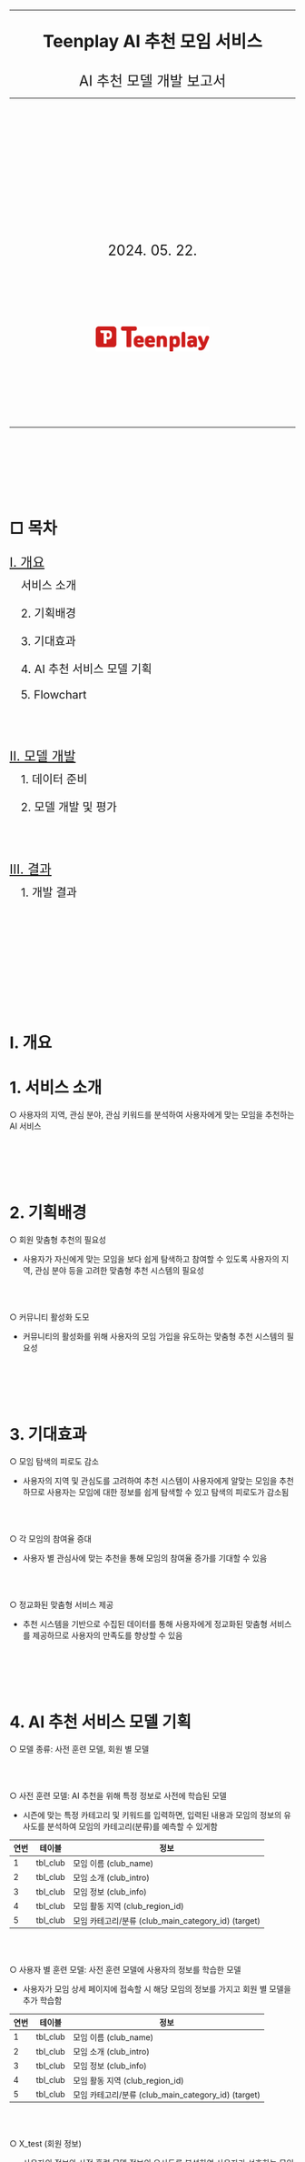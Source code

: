 <br></br>
<br></br>
<br></br>
<br></br>

<div>
  <hr>
    <div style='text-align: center'>
      <b>
        <p style='font-size: 30px'>Teenplay AI 추천 모임 서비스</p> 
      </b>
      <span style='font-size: 25px'>AI 추천 모델 개발 보고서</span>
    </div>
  <hr>
    <div style='text-align: center'>
      <br></br>
      <br></br>
      <br></br>
      <br></br>
      <br></br>
      <br></br>
      <br></br>
      <span style='font-size: 25px'>2024. 05. 22.</span>
      <br></br>
      <br></br>
      <br></br>
      <br></br>
      <img src='./images/logo2.png' width='200px'>
      <!-- <span style='font-size: 20px'>Teenplay - 송서경</span> -->
    </div>
</div>

<br></br>
<br></br>
<br></br>
<hr>
<br></br>
<br></br>
<br></br>

<h1> □ 목차</h1>
<div>
    <a style="color: inherit;" href='#Ⅰ. 개요'>
      <p style='font-size: 23px'>Ⅰ. 개요</p> <br>
    </a>
    <p style='font-size: 20px; margin-left: 20px; margin-top: -30px;'>서비스 소개</p>
    <p style='font-size: 20px; margin-left: 20px;'>2. 기획배경 </p>
    <p style='font-size: 20px; margin-left: 20px;'>3. 기대효과 </p>
    <p style='font-size: 20px; margin-left: 20px;'>4. AI 추천 서비스 모델 기획 </p>
    <p style='font-size: 20px; margin-left: 20px;'>5. Flowchart </p>
    <br></br>
    <a style="color: inherit;" href='#Ⅱ. 모델 개발'>
      <p style='font-size: 23px'>Ⅱ. 모델 개발</p> <br>
    </a>
      <p style='font-size: 20px; margin-left: 20px; margin-top: -30px;'>1. 데이터 준비</p>
    <p style='font-size: 20px; margin-left: 20px;'>2. 모델 개발 및 평가</p>
    <br></br>
    <a style="color: inherit;" href='#Ⅲ. 결과'>
      <p style='font-size: 23px'>Ⅲ. 결과</p> <br>
    </a>
    <p style='font-size: 20px; margin-left: 20px; margin-top: -30px;'>1. 개발 결과</p>
</div>

<br></br>
<br></br>
<br></br>
<br></br>
<br></br>

<h1 id="Ⅰ. 개요">Ⅰ. 개요</h1>

# 1. 서비스 소개
○ 사용자의 지역, 관심 분야, 관심 키워드를 분석하여 사용자에게 맞는 모임을 추천하는 AI 서비스

<br></br>
<br></br>

# 2. 기획배경
○ 회원 맞춤형 추천의 필요성
- 사용자가 자신에게 맞는 모임을 보다 쉽게 탐색하고 참여할 수 있도록 사용자의 지역, 관심 분야 등을 고려한 맞춤형 추천 시스템의 필요성

<br></br>

○ 커뮤니티 활성화 도모
- 커뮤니티의 활성화를 위해 사용자의 모임 가입을 유도하는 맞춤형 추천 시스템의 필요성

<br></br>
<br></br>

# 3. 기대효과
○ 모임 탐색의 피로도 감소
- 사용자의 지역 및 관심도를 고려하여 추천 시스템이 사용자에게 알맞는 모임을 추천하므로 사용자는 모임에 대한 정보를 쉽게 탐색할 수 있고 탐색의 피로도가 감소됨

<br></br>

○ 각 모임의 참여율 증대
- 사용자 별 관심사에 맞는 추천을 통해 모임의 참여율 증가를 기대할 수 있음

<br></br>

○ 정교화된 맞춤형 서비스 제공
- 추천 시스템을 기반으로 수집된 데이터를 통해 사용자에게 정교화된 맞춤형 서비스를 제공하므로 사용자의 만족도를 향상할 수 있음

<br></br>
<br></br>

# 4. AI 추천 서비스 모델 기획
○ 모델 종류: 사전 훈련 모델, 회원 별 모델 

<br></br>

○ 사전 훈련 모델: AI 추천을 위해 특정 정보로 사전에 학습된 모델
- 시즌에 맞는 특정 카테고리 및 키워드를 입력하면, 입력된 내용과 모임의 정보의 유사도를 분석하여 모임의 카테고리(분류)를 예측할 수 있게함

| 연번 | 테이블      | 정보                                          |
|----|----------|---------------------------------------------|
| 1  | tbl_club | 모임 이름 (club_name)                           |
| 2  | tbl_club | 모임 소개 (club_intro)                          |
| 3  | tbl_club | 모임 정보 (club_info)                           |
| 4  | tbl_club | 모임 활동 지역 (club_region_id)                   |
| 5  | tbl_club | 모임 카테고리/분류 (club_main_category_id) (target) |

<br></br>


○ 사용자 별 훈련 모델: 사전 훈련 모델에 사용자의 정보를 학습한 모델
- 사용자가 모임 상세 페이지에 접속할 시 해당 모임의 정보를 가지고 회원 별 모델을 추가 학습함

| 연번 | 테이블      | 정보                                          |
|----|----------|---------------------------------------------|
| 1  | tbl_club | 모임 이름 (club_name)                           |
| 2  | tbl_club | 모임 소개 (club_intro)                          |
| 3  | tbl_club | 모임 정보 (club_info)                           |
| 4  | tbl_club | 모임 활동 지역 (club_region_id)                   |
| 5  | tbl_club | 모임 카테고리/분류 (club_main_category_id) (target) |

<br></br>

○ X_test (회원 정보)
- 사용자의 정보와 사전 훈련 모델 정보의 유사도를 분석하여 사용자가 선호하는 모임을 예측하여 추천할 수 있게 함

| 연번 | 테이블                          | 정보                           |
|----|------------------------------|------------------------------|
| 1  | tbl_member                   | 회원 주소 (member_address)       |
| 2  | tbl_member                   | 회원 관심 키워드1 (member_keyword1) |
| 3  | tbl_member                   | 회원 관심 키워드2 (member_keyword2) |
| 4  | tbl_member                   | 회원 관심 키워드3 (member_keyword3) |
| 5  | tbl_member_favorite_category | 회원 관심 카테고리/분류 (category_id)  |

<br></br>
<br></br>

# 5. Flowchart
- 회원 로그인 여부에 따라 필요한 데이터 정보를 전달 받아 메인 페이지에서 모임 추천을 진행
- 섹션에서 회원 정보 존재 여부에 따라 데이터를 응답받고 사용되는 모델이 상이함  
<sub>비회원: 사전 훈련 모델, 회원: 회원 별 모델</sub>

<br></br>

<img src='./images/club_ai_flowchart.png' width='600px'>

<br></br>
<br></br>
<br></br>
<br></br>
<br></br>

<h1 id="Ⅱ. 모델 개발">Ⅱ. 모델 개발</h1>

# 1. 데이터 수집
○ 데이터 수집
- 사전 훈련 모델 학습을 위하여 ```selenium(셀레니움)``` 라이브러리를 통해 * web crawling(웹 크롤링)으로 모임 데이터를 수집함  
<sub>* web crawling이란, 인터넷 주소(URL)에 접근하여 해당 주소에 있는 정보들을 자동으로 추출할 수 있는 기술인 스크래핑으로 데이터를 추출하여 복사함</sub>

<details>
  <summary>code</summary>

  ```
  # 무한 스크롤 크롤링
  from webdriver_manager.chrome import ChromeDriverManager
  from selenium import webdriver
  from selenium.webdriver.common.by import By
  from selenium.webdriver.chrome.service import Service
  import time
  from selenium.webdriver.common.keys import Keys
  import csv

  # Crome 에 대한 최신 버젼을 가져와서 웹 페이지를 가져와서 랜더링을 한다.
  chrome_options = webdriver.ChromeOptions()
  driver = webdriver.Chrome(service=Service(ChromeDriverManager().install()), options=chrome_options)

  driver.get(url='{사이트 주소}')

  # 무한스크롤 동적 클롤링

  # 페이지 스크롤링
  for i in range(0, 20):
      driver.find_element(By.TAG_NAME, 'body').send_keys(Keys.PAGE_DOWN)
      time.sleep(1)  # 스크롤 사이에 대기 시간 추가

  titles = driver.find_elements(By.CSS_SELECTOR, '.{클래스명}')
  print(titles)

  # CSV 파일로 저장
  csv_file_path = '{저장 경로\\파일명.csv}'
  with open(csv_file_path, mode='w', newline='', encoding='utf-8-sig') as file:
      writer = csv.writer(file)
      writer.writerow(['title'])

      for title in titles:
          print(title.text)
          writer.writerow([title.text])

  driver.quit()
  ```
</details>

<br></br>

○ VIEW 생성
- 수집된 데이터를 확인하기 쉽도록 정보가 정리된 새로운 데이터 테이블 생성
- tbl_club의 club_region_id 와 tbl_region의 id를 join하여 view 생성함

| 연번 | 테이블        | 정보                                 |
|----|------------|------------------------------------|
| 1  | tbl_club   | 모임 연번 (id)                         |
| 2  | tbl_region | 모임 지역 이름 (region)                  |
| 3 | tbl_club   | 모임 이름 (club_name)                  |
| 4 | tbl_club   | 모임 소개 (club_intro)                 |
| 5 | tbl_club   | 모임 정보 (club_info)                  |
| 6 | tbl_club   | club_main_category_id (모임 카테고리/분류) |

<details>
  <summary>code</summary>

  ```
  create view club_region_view as
    select
        c.id,
        r.region,
        c.club_name,
        c.club_intro,
        c.club_info,
        c.club_main_category_id
    from tbl_club c
    inner join tbl_region r on c.club_region_id = r.id
  ```
</details>

<br></br>

# 2. 모델 개발 및 평가
## □ 전처리
○ 불필요한 컬럼 제거
- 데이터 훈련에 필요하지 않은 모임 고유번호(id) 컬럼을 제거

<details>
  <summary>code</summary>

  ```
  # 불필요한 컬럼 추출
  columns = ['id']

  # 컬럼 제거
  pre_c_df = pre_c_df.drop(labels=columns, axis=1)
  ```
</details>

<br></br>

○ 데이터 정제
- 특정 feature 컬럼에 특수 문자를 제거하고 여러 텍스트 feature를 하나의 문자열로 결합한 후 새로운 feature 로 생성
- 데이터 훈련 전 데이터를 일관성 있게 개선함

| index | region | club_name                     | club_intro                              | club_info                                                       | club_main_category_id | features                                                                                                      |
|-------|--------|-------------------------------|-----------------------------------------|-----------------------------------------------------------------|-----------------------|---------------------------------------------------------------------------------------------------------------|
| 0     | 부산   | NCT 좋아요~                   | NCT를 좋아하는 모임                     | 문화·예술을(를) 좋아하는 사람...   | 2                     | 부산 NCT 좋아요 NCT를 좋아하는 모임 문화 예술을 를 좋아하는 사람들이 모                                       |
| 1     | 경기   | 여행 모임                     | 내가 다닌 여행을 보여줘요              | 여행 모임은(는) 여행·동행...                   | 5                     | 경기 여행 모임 내가 다닌 여행을 보여줘요 여행 모임은 는 여행 동행에 관한 다양                                |
| ...  | ...   | ...                     | ...   | ...                     | ...                             | ...
| 1028  | 경북   | 제이 캔들 플라워              | 취미을(를) 좋아하는 사람...            | 취미을(를) 좋아하는 사람...| 1                     | 경북 제이 캔들 플라워 취미을 를 좋아하는 사람들이 모인 제이 캔들 플라워에 오신                             |


<details>
  <summary>code</summary>

  ```
  # re: 정규 표현식(regular expressions), 문자열 검색 및 조작, 패턴 매칭, 검색 및 치환 등의 작업을 수행
  import re

  # 피처 컬럼 추출
  features_columns = ['region', 'club_name', 'club_intro', 'club_info']

  # 특수 문자 제거 후 피처 하나로 연결하는 함수:
  def create_features(row):
      # 피처 컬럼이 있다면 str 타입으로 형변환하고 없다면 빈문자열로 변환하여 모든 피처의 값을 묶기
      join_features = ' '.join(str(row[col]) if not pd.isna(row[col]) else '' for col in features_columns)
      # 특수 기호 제거
      clear = re.sub(r'[^\w\s]', ' ', join_features)
      return clear

  # 새로운 컬럼 features 생성
  pre_c_df['features'] = pre_c_df.apply(create_features, axis=1)
  ```
</details>

<br></br>

○ 필요한 데이터만 추출
- 정제된 feature와 target를 추출하여 새로운 데이터 프레임으로 생성하고 해당 데이터로 훈련을 진행하고자 함

<details>
  <summary>code</summary>

  ```
  # features와 targets 컬럼 추출
  columns = ['features', 'club_main_category_id']

  # features, targets 컬럼으로 새로운 데이터 프레임 생성
  club_df = pre_c_df[columns]
  ```
</details>

<br></br>

○ target의 column 이름 변경
- 타겟의 컬럼명을 변경하여 데이터를 더 쉽게 확인할 수 있게 함

| index | features                                                                                       | target |
|-------|------------------------------------------------------------------------------------------------|-----------------------|
| 0     | 부산 NCT 좋아요 NCT를 좋아하는 모임 문화 예술을 를 좋아하는 사람들이 모...                     | 2                     |
| 1     | 경기 여행 모임 내가 다닌 여행을 보여줘요 여행 모임은 는 여행 동행에 관한 다양...              | 5                     |
| ...     | ...                    | ...                     |
| 1028  | 경북 제이 캔들 플라워 취미을 를 좋아하는 사람들이 모인 제이 캔들 플라워에 오신...            | 1                     |


<details>
  <summary>code</summary>

  ```
  # 타겟 컬럼명 변경
  club_df = club_df.rename(columns={'club_main_category_id': 'targets'})
  ```
</details>

<br></br>

○ 타겟 데이터 비중 확인 후 분포가 적은 데이터 제거
- 타겟 데이터 비중 확인 결과 12(지역축제), 13(기타) 데이터 분포가 상당히 적은 것으로 확인됨
- 해당 데이터의 경우 현재 사용되지 않는 데이터로 별도로 학습을 진행하지 않고, 이후 필요 시 추가 학습을 통해 사용할 수 있도록 함
- 이외 타겟 데이터 비중이 많이 차이남에 따라 추가 웹 크롤링을 통해 데이터 수집을 진행하고자 함

<details>
  <summary>code</summary>

  ```
  # 개수가 적은 데이터 제거
  pre_club_df = club_df[~((club_df.targets == 12) | (club_df.targets == 13))]
  pre_club_df
  ```
</details>

<details>
  <summary>web crawling code</summary>

  ```
  # 무한 스크롤 크롤링
  from webdriver_manager.chrome import ChromeDriverManager
  from selenium import webdriver
  from selenium.webdriver.common.by import By
  from selenium.webdriver.chrome.service import Service
  import time
  from selenium.webdriver.common.keys import Keys
  import csv

  # Crome 에 대한 최신 버젼을 가져와서 웹 페이지를 가져와서 랜더링을 한다.
  chrome_options = webdriver.ChromeOptions()
  driver = webdriver.Chrome(service=Service(ChromeDriverManager().install()), options=chrome_options)

  driver.get(url='{사이트 주소}')

  # 무한스크롤 동적 클롤링

  # 페이지 스크롤링
  for i in range(0, 20):
      driver.find_element(By.TAG_NAME, 'body').send_keys(Keys.PAGE_DOWN)
      time.sleep(1)  # 스크롤 사이에 대기 시간 추가

  titles = driver.find_elements(By.CSS_SELECTOR, '.{클래스명}')
  print(titles)

  # CSV 파일로 저장
  csv_file_path = '{저장 경로\\파일명.csv}'
  with open(csv_file_path, mode='w', newline='', encoding='utf-8-sig') as file:
      writer = csv.writer(file)
      writer.writerow(['title'])

      for title in titles:
          print(title.text)
          writer.writerow([title.text])

  driver.quit()
  ```
</details>

<br>

<table style="margin: 0 auto; text-align: center;">
  <tr>
    <td style="text-align: center;">변경 전</td>
    <td style="text-align: center;">변경 후</td>
  </tr>
  <tr>
    <td style="text-align: center; vertical-align: middle;"><img src='./images/target1.png' width='400px'></td>
    <td style="text-align: center; vertical-align: middle;"><img src='./images/target2.png' width='400px'></td>
  </tr>
</table>


<br></br>
<br></br>
<br></br>

## □ 사전 모델 학습 (1Cycle)
○ 데이터 세트 분리
- ```scikit-learn(sklearn)``` 라이브러리의 모델의 ```train_test_split```를 통해 데이터 세트를 분리함

<details>
  <summary>code</summary>

  ```
  from sklearn.model_selection import train_test_split

  # 데이터 세트 분리
  # 피처, 타겟 데이터 분리
  features, targets = pre_club_df.features, pre_club_df.targets

  X_train, X_test, y_train, y_test = \
  train_test_split(features, targets, stratify=targets, random_state=124)

  # 검증용 데이터 세트 분리
  X_val_train, X_val_test, y_val_train, y_val_test = \
  train_test_split(X_train, y_train, stratify=y_train, test_size=0.2, random_state=124)
  ```
</details>

<br></br>

○ 모델 훈련
- ```scikit-learn(sklearn)``` 라이브러리의 모델을 통해 학습을 진행함
- ```CountVectorizer```를 통해 텍스트를 숫자 벡터로 변환하고  
```MultinomialNB``` 텍스트의 클래스(카테고리)를 예측하는 분류기를 통해 모임의 카테고리를 예측함
- 두 모델은 ```Pipeline```으로 연결하여 ```GridSearchCV``` 트리 모델(교차 검증)을 통해 훈련 진행

<details>
  <summary>code</summary>

  ```
  from sklearn.model_selection import GridSearchCV
  from sklearn.feature_extraction.text import CountVectorizer
  from sklearn.naive_bayes import MultinomialNB
  from sklearn.pipeline import Pipeline

  parameters = {
      'count_vectorizer__ngram_range': [
          (1, 1), (2, 2), (2, 3), (3, 4), (4, 5)
      ], 
      'multinomial_NB__alpha': [
          0.1, 0.5, 1, 5
      ]   
  }

  m_nb_pipe = Pipeline([('count_vectorizer', CountVectorizer()), 
                        ('multinomial_NB', MultinomialNB())])

  te_m_nb = GridSearchCV(
    m_nb_pipe, param_grid=parameters, cv=10, refit=True, return_train_score=True, n_jobs=-1)

  te_m_nb.fit(X_train, y_train)
  ```
</details>

<br></br>

○ 훈련 결과 확인
- 교차 검증으로 얻은 모든 점수와 관련된 자세한 정보를 ```cv_results_```통해 확인
- 테스트 세트의 평균 점수와 테스트 점수의 순위를 확인함

| index | params                                                                 | mean_test_score | rank_test_score |
|-------|------------------------------------------------------------------------|-----------------|-----------------|
| 0     | {'count_vectorizer__ngram_range': (1, 1), 'multinomialnb__alpha': 0.1} | 0.968792        | 7               |
| 1     | {'count_vectorizer__ngram_range': (1, 1), 'multinomialnb__alpha': 0.5} | 0.949370        | 11              |
| 2     | {'count_vectorizer__ngram_range': (1, 1), 'multinomialnb__alpha': 1.0} | 0.939367        | 14              |
| 3     | {'count_vectorizer__ngram_range': (1, 1), 'multinomialnb__alpha': 5.0} | 0.906404        | 18              |
| 4     | {'count_vectorizer__ngram_range': (2, 2), 'multinomialnb__alpha': 0.1} | 0.974675        | 5               |
| 5     | {'count_vectorizer__ngram_range': (2, 2), 'multinomialnb__alpha': 0.5} | 0.948782        | 12              |
| 6     | {'count_vectorizer__ngram_range': (2, 2), 'multinomialnb__alpha': 1.0} | 0.936415        | 16              |
| 7     | {'count_vectorizer__ngram_range': (2, 2), 'multinomialnb__alpha': 5.0} | 0.905225        | 19              |
| 8     | {'count_vectorizer__ngram_range': (2, 3), 'multinomialnb__alpha': 0.1} | 0.978214        | 3               |
| 9     | {'count_vectorizer__ngram_range': (2, 3), 'multinomialnb__alpha': 0.5} | 0.954079        | 10              |
| 10    | {'count_vectorizer__ngram_range': (2, 3), 'multinomialnb__alpha': 1.0} | 0.941124        | 13              |
| 11    | {'count_vectorizer__ngram_range': (2, 3), 'multinomialnb__alpha': 5.0} | 0.902283        | 20              |
| 12    | {'count_vectorizer__ngram_range': (3, 4), 'multinomialnb__alpha': 0.1} | 0.983512        | 2               |
| 13    | {'count_vectorizer__ngram_range': (3, 4), 'multinomialnb__alpha': 0.5} | 0.967034        | 8               |
| 14    | {'count_vectorizer__ngram_range': (3, 4), 'multinomialnb__alpha': 1.0} | 0.954671        | 9               |
| 15    | {'count_vectorizer__ngram_range': (3, 4), 'multinomialnb__alpha': 5.0} | 0.906989        | 17              |
| 16    | {'count_vectorizer__ngram_range': (4, 5), 'multinomialnb__alpha': 0.1} | 0.991758        | 1               |
| 17    | {'count_vectorizer__ngram_range': (4, 5), 'multinomialnb__alpha': 0.5} | 0.977626        | 4               |
| 18    | {'count_vectorizer__ngram_range': (4, 5), 'multinomialnb__alpha': 1.0} | 0.969979        | 6               |
| 19    | {'count_vectorizer__ngram_range': (4, 5), 'multinomialnb__alpha': 5.0} | 0.938194        | 15              |


<details>
  <summary>code</summary>

  ```
  # 훈련 결과 확인
  result_df = pd.DataFrame(te_m_nb.cv_results_)[['params', 'mean_test_score', 'rank_test_score']]
  result_df
  ```
</details>

<br></br>

○ 예측
- ```best_estimator_```로 최적의 파라미터 값의 모델을 저장 후 ```predict```로 예측 진행

<details>
  <summary>code</summary>

  ```
  te_m_nb = te_m_nb.best_estimator_

  prediction = te_m_nb.predict(X_test)
  ```
</details>

<br></br>
<br></br>
<br></br>

## □ 사전 모델 평가 (1Cycle)
○ 평가
- 오차행렬을 확인하여 예측 결과를 확인함
- 전체적인 수치가 거의 1에 가깝게 나타남에 따라 과적합이 의심되므로 모델 테스트를 진행하기로 함

| 연번 | 지표  | 점수     |
|----|-----|--------|
| 1  | 정확도 | 0.9912 |
| 2  | 정밀도 | 0.9912 |
| 3 | 재현율 | 0.9912 |
| 4 | F1  | 0.9912 |

<br>

<img src='./images/evaluation1.png' width='800px'>


<details>
  <summary>평가 지표 code</summary>

  ```
  import matplotlib.pyplot as plt
  from sklearn.metrics import accuracy_score, precision_score, recall_score, f1_score, roc_auc_score, confusion_matrix, ConfusionMatrixDisplay

  # 정밀도, 재현율, F1 score는 다중 분류에서 각각의 확률값의 평균을 구해서 나타내야 한다.
  # 이 때, macro 방식과, micro 방식이 대표적이다.
  # macro: 평균을 낸 뒤, 그 평균의 다시 평균을 구하는 방식(샘플 수는 신경쓰지 않는다).
  # micro: 샘플 수를 전체 합하고 전체 개수도 전체 합해서 나눠주는 방식(샘플 수를 신경쓴다).
  # 타겟 데이터의 비중이 많이 차이난다면, micro방식을 사용하는 것이 바람직하다.
  def get_evaluation(y_test, prediction, classifier=None, X_test=None):
  #     오차 행렬
      confusion = confusion_matrix(y_test, prediction)
  #     정확도
      accuracy = accuracy_score(y_test , prediction)
  #     정밀도
      precision = precision_score(y_test , prediction, average='micro')
  #     재현율
      recall = recall_score(y_test , prediction, average='micro')
  #     F1 score
      f1 = f1_score(y_test, prediction, average='micro')
      
      print('오차 행렬')
      print(confusion)
      print('정확도: {0:.4f}, 정밀도: {1:.4f}, 재현율: {2:.4f}, F1: {3:.4f}'.format(accuracy, precision, recall, f1))
      print("#" * 80)
      
      if classifier is not None and  X_test is not None:
          fig, axes = plt.subplots(nrows=1, ncols=2, figsize=(12,4))
          titles_options = [("Confusion matrix", None), ("Normalized confusion matrix", "true")]

          for (title, normalize), ax in zip(titles_options, axes.flatten()):
              disp = ConfusionMatrixDisplay.from_estimator(classifier, X_test, y_test, ax=ax, cmap=plt.cm.Blues, normalize=normalize)
              disp.ax_.set_title(title)
          plt.show()

  get_evaluation(y_test, prediction, te_m_nb, X_test)
  ```
</details>

<br></br>

○ 모델 테스트
- ```MultinomialNB```에서 ```predict_proba``` 메서드를 사용하여 각 카테고리에 속할 확률을 확인함
- 여름 시즌에 맞는 '여행 동행 바다 산 여름 시원한' 키워드를 사용하여 진행함

<br>

- '여행 동행 바다 산 여름 시원한' 키워드에 맞는 여행·동행 카테고리를 예측해야 하나 관련 없는 카테고리가 예측된 것을 확인함
- 테스트 결과 모든 확률이 거의 동일하게 나타남에 따라 키워드에 따른 카테고리 분류를 제대로 찾지 못한다는 것을 확인함.
- 결과값이 16등인 {'count_vectorizer__ngram_range': (2, 2), 'multinomial_NB__alpha': 1} 파라미터 값을 사용하여 과적합을 해소하고자 함


| 연번 | 카테고리명   | 확률     |
|----|---------|--------|
| 1  | 취미      | 0.0906 |
| 2  | 문화·예술   | 0.0906 |
| 3 | 운동·액티비티 | 0.0906 |
| 4 | 푸드·드링크  | 0.0912 |
| 5 | 여행·동행   | 0.0906 |
| 6 | 성장·자기개발 | 0.0912 |
| 7 | 동네·또래   | 0.0912 |
| 8 | 연애·소개팅  | 0.0906 |
| 9 | 재테크     | 0.0912 |
| 10 | 외국어     | 0.0912 |
| 11 | 스터디     | 0.0906 |

<br></br>
<br></br>
<br></br>

## □ 사전 모델 학습 (2Cycle)
○ 모델 훈련
- ```GridSearchCV``` 파라미터 값을 조정하여 재훈련함
- 결과값이 16등인 {'count_vectorizer__ngram_range': (2, 2), 'multinomial_NB__alpha': 1} 파라미터 값을 사용

<details>
  <summary>code</summary>

  ```
  from sklearn.model_selection import GridSearchCV
  from sklearn.feature_extraction.text import CountVectorizer
  from sklearn.naive_bayes import MultinomialNB
  from sklearn.pipeline import Pipeline

  parameters = {
      'count_vectorizer__ngram_range': [
          (2, 2)
      ], 
      'multinomial_NB__alpha': [
          1
      ]   
  }

  m_nb_pipe = Pipeline([('count_vectorizer', CountVectorizer()), 
                        ('multinomial_NB', MultinomialNB())])

  te_m_nb = GridSearchCV(
      m_nb_pipe, param_grid=parameters, cv=10, refit=True, return_train_score=True, n_jobs=-1)

  te_m_nb.fit(X_train, y_train)
  ```
</details>

<br></br>

○ 예측
- ```predict```로 예측 진행

<details>
  <summary>code</summary>

  ```
  prediction = te_m_nb.predict(X_test)
  ```
</details>

<br></br>
<br></br>
<br></br>

## □ 사전 모델 평가 (2Cycle)
○ 평가
- 오차행렬을 확인하여 예측 결과를 확인함
- 이전보다는 성능 수치가 하락한 것을 확인할 수 있었음.
- 추가 테스트를 진행하여 각 카테고리에 속할 확률을 확인하기로 함

| 연번 | 지표  | 점수     |
|----|-----|--------|
| 1  | 정확도 | 0.9242 |
| 2  | 정밀도 | 0.9242 |
| 3 | 재현율 | 0.9242 |
| 4 | F1  | 0.9242 |

<br>

<img src='./images/evaluation2.png' width='800px'>


<details>
  <summary>평가 지표 code</summary>

  ```
  import matplotlib.pyplot as plt
  from sklearn.metrics import accuracy_score, precision_score, recall_score, f1_score, roc_auc_score, confusion_matrix, ConfusionMatrixDisplay

  # 정밀도, 재현율, F1 score는 다중 분류에서 각각의 확률값의 평균을 구해서 나타내야 한다.
  # 이 때, macro 방식과, micro 방식이 대표적이다.
  # macro: 평균을 낸 뒤, 그 평균의 다시 평균을 구하는 방식(샘플 수는 신경쓰지 않는다).
  # micro: 샘플 수를 전체 합하고 전체 개수도 전체 합해서 나눠주는 방식(샘플 수를 신경쓴다).
  # 타겟 데이터의 비중이 많이 차이난다면, micro방식을 사용하는 것이 바람직하다.
  def get_evaluation(y_test, prediction, classifier=None, X_test=None):
  #     오차 행렬
      confusion = confusion_matrix(y_test, prediction)
  #     정확도
      accuracy = accuracy_score(y_test , prediction)
  #     정밀도
      precision = precision_score(y_test , prediction, average='micro')
  #     재현율
      recall = recall_score(y_test , prediction, average='micro')
  #     F1 score
      f1 = f1_score(y_test, prediction, average='micro')
      
      print('오차 행렬')
      print(confusion)
      print('정확도: {0:.4f}, 정밀도: {1:.4f}, 재현율: {2:.4f}, F1: {3:.4f}'.format(accuracy, precision, recall, f1))
      print("#" * 80)
      
      if classifier is not None and  X_test is not None:
          fig, axes = plt.subplots(nrows=1, ncols=2, figsize=(12,4))
          titles_options = [("Confusion matrix", None), ("Normalized confusion matrix", "true")]

          for (title, normalize), ax in zip(titles_options, axes.flatten()):
              disp = ConfusionMatrixDisplay.from_estimator(classifier, X_test, y_test, ax=ax, cmap=plt.cm.Blues, normalize=normalize)
              disp.ax_.set_title(title)
          plt.show()

  get_evaluation(y_test, prediction, te_m_nb, X_test)
  ```
</details>

<br></br>

○ 모델 테스트
- ```MultinomialNB```에서 ```predict_proba``` 메서드를 사용하여 각 카테고리에 속할 확률을 확인함
- 여름 시즌에 맞는 '여행 동행 바다 산 여름 시원한' 키워드를 사용하여 진행함

<br>

- '여행 동행 바다 산 여름 시원한' 키워드에 알맞는 여행·동행 카테고리의 확률이 가장 높은 것으로 나타남
- 파라미터 값 조정하여 훈련한 후 확률을 확인하였을 때, 예측이 더 정확해진 것으르 확인함.
- 모임의 경우 모임명이 불규칙함에 따라 반드시 카테고리 + 키워드의 조합을 통해 정확한 결과를 도출해낼 수 있음

<br>

| 연번 | 카테고리명   | 확률     |
|----|---------|--------|
| 1  | 취미      | 0.0256 |
| 2  | 문화·예술   | 0.0246 |
| 3 | 운동·액티비티 | 0.0248 |
| 4 | 푸드·드링크  | 0.0243 |
| 5 | 여행·동행   | 0.7518 |
| 6 | 성장·자기개발 | 0.0249 |
| 7 | 동네·또래   | 0.0250 |
| 8 | 연애·소개팅  | 0.0245 |
| 9 | 재테크     | 0.0241 |
| 10 | 외국어     | 0.0245 |
| 11 | 스터디     | 0.0251 |

<br>

- 따라서, {'count_vectorizer__ngram_range': (2, 2), 'multinomial_NB__alpha': 1} 의 파라미터 값을 가지고 교차 검증된 ```CountVectorizer``` 및 ```MultinomialNB``` 모델을 채택함

<br></br>
<br></br>
<br></br>

## □ 회원 별 훈련 모델
- 회원 별 모델 생성에 따른 추가 학습 진행
- 사전 훈련 모델을 복사하여, 회원이 모임 상세페이지 접속 시 추가 학습을 진행함

<br></br>

○ 모델 훈련
- 회원이 접속한 모임 상세페이지의 모임명, 모임 활동 지역, 모임소개, 모임정보, 모임 카테고리를 병합한 뒤, 정규표현식을 사용하여 특수문자 등을 제거함
- 회원 별 사전 훈련 모델을 불러와 ```CountVectorizer```를 통해 텍스트를 숫자 벡터로 변환하고  
```MultinomialNB``` 텍스트의 클래스(카테고리)를 예측하는 분류기를 통해 모임의 카테고리를 예측함

<details>
  <summary>code</summary>

  ```
  class ClubDetailView(View):
    def get(self, request):
      @staticmethod
      def clean_text(text):
          # 문자열로 변환한 후 특수 문자와 줄 바꿈 문자를 제거하고 단일 공백으로 변환하며, 앞뒤 공백을 제거
          return re.sub(r'[^\w\s]+', '', text).replace('\n', '').replace('\r', ' ').strip()

      @staticmethod
      def process_club_data(club):
          # Club 객체의 데이터를 정규 표현식을 사용하여 클린한 후 리스트로 반환
          text = ' '.join(club)
          features = clean_text(text)
          return features

      # club ai 회원 별 학습 로직
      # 회원 정보를 섹션에서 받아 멤버 객체로 생성 (dict 객체)
      member = request.session['member']

      # 회원의 정보를 가져오기 (오브젝트 객체)
      member = Member.enabled_objects.get(id=member.get('id'))

      # 모임의 정보 가져오기 (오브젝트 객체)
      club = Club.enabled_objects.get(id=club_id)

      # 회원의 ai 모델 경로 찾아오기
      member_club_ai_path = member.member_recommended_club_model

      # 회원의 ai 모델 경로를 통해 불러오기 (pkl 파일)
      model = joblib.load(os.path.join(Path(__file__).resolve().parent.parent, member_club_ai_path))

      # 지역 객체 저장
      region = Region.objects.get(id=club.club_region_id)

      # 문제-학습 데이터 (지역, 모임명, 모임소개, 모임정보, 카테고리)
      add_X_trian = [region.region, club.club_name, club.club_intro, club.club_info]
      # 정답-학습 데이터 (카테고리)
      add_y_train = [club.club_main_category.id]

      # 정규표현식 함수를 통해 특수문자 등 제거 gn list로 변환
      add_X_train_clean = [process_club_data(add_X_trian)]

      # 추가적인 훈련 데이터 변환
      additional_X_train_transformed = model.named_steps['count_vectorizer'].transform(add_X_train_clean)
      # 추가 훈련 진행 (카테고리 1부터 11까지 가져오기)
      # partial_fit는 온라인 학습을 지원하는 메서드로, 데이터가 점진적으로 도착할 때마다 모델을 업데이트
      model.named_steps['multinomial_NB'].partial_fit(additional_X_train_transformed, add_y_train, classes=[i for i in range(1, 12)])

      # fit이 완료된 모델을 다시 같은 경로에 같은 이름으로 내보내줍니다.
      joblib.dump(model, member.member_recommended_club_model)
  ```
</details>

<br></br>
<br></br>
<br></br>
<br></br>
<br></br>

<h1 id="Ⅲ. 결과">Ⅲ. 결과</h1>

# 1. AI 모임 추천 서비스 상용화
## □ 비회원 화면
- 사전 훈련 모델 사용
- 비회원인 경우 시즌에 맞게 기획한 카테고리 및 키워드를 통해 예측 수행
- 여름 시즌에 맞는 '여행 동행 바다 산 여름 시원한' 키워드를 사용
- 예측된 상위 1번째 카테고리 모임 6개, 상위 2번째 카테고리 모임 2개로 총 8개 모임을 노출함

<br>

<img src='./images/main-notloginbox.png'>
<img src='./images/main-notlogincutall.png'>

<br></br>

## □ 회원 화면
- 회원 별 훈련 모델 사용

<br>

<img src='./images/mypagecut.png' width='500px'>

<br>

- 마이페이지 내 정보 수정에서 입력받은 회원의 지역, 관심 카테고리, 관심 키워드 3개를 통해 예측 수행

<br>

- 회원이 접속한 모임 상세페이지의 모임명, 모임 활동 지역, 모임소개, 모임정보, 모임 카테고리를 통해 회원 별 추가 학습을 진행함

<br>

<img src='./images/club-info.png'>

<br>

- 예측된 상위 1번째 카테고리 모임 6개, 상위 2번째 카테고리 모임 2개로 총 8개 모임을 노출함

<br>

<img src='./images/main-loginbox.png'>
<img src='./images/main-loginall.png'>

<br></br>
<br></br>

# 2. 트러블 슈팅 및 느낀점
## □ 트러블 슈팅
○ 정규표현식 줄바꿈 문자 노출
- 정규 표현식 적용하였으나 '\r\n' 줄바꿈 문자가 그대로 노출되는 오류가 발생함

```
['1', '로드 자전거 한', '자전거 타면서 운동하실 분', '오직 자전거를 좋아하는 성인자전거모임\r\n\r\n같이 자전거 타고싶어서 직접만듭니다\r\n자전거 정보같은것도 공유도하고 같이 한강 라이딩\r\n즐겁게 취미로 타실분 모집합니다\r\n\r\n평일주말 저녁 오후에 일주일에 12번 소규모 라이딩 45명으로 탈것같습니다\r\n실력상관없이 즐겁게 같이 타봐요 저도 자린이 입니다\r\n강남구 탄천1교 자전거도로에서 주로 모일것같습니다\r\n코스는 모여서 정할것같아요\r\n\r\n헬멧 전조등 후미등 필수입니다\r\n매너있고 안전하게 같이 라이딩해요']
```

<details>
  <summary>before code</summary>

  ```
  @staticmethod
  def clean_text(text):
      # 문자열로 변환한 후 특수 문자를 제거하는 함수
      return re.sub(r'[^\w\s]', ' ', text)

  @staticmethod
  def process_club_data(club):
      text = ' '.join(club)
      features = clean_text(text)
      return features
  ```
</details>

<br></br>

○ 정규표현식 해결
- ```replace```를 통해  \n와 \r 줄바꿈 문자를 ' ' 단일 공백으로 변환하여 문제를 해결함

```
서울 로드 자전거 한 자전거 타면서 운동하실 분 오직 자전거를 좋아하는 성인자전거모임  같이 자전거 타고싶어서 직접만듭니다 자전거 정보같은것도 공유도하고 같이 한강 라이딩 즐겁게 취미로 타실분 모집합니다  평일주말 저녁 오후에 일주일에 12번 소규모 라이딩 45명으로 탈것같습니다 실력상관없이 즐겁게 같이 타봐요 저도 자린이 입니다 강남구 탄천1교 자전거도로에서 주로 모일것같습니다 코스는 모여서 정할것같아요  헬멧 전조등 후미등 필수입니다 매너있고 안전하게 같이 라이딩해요
```

<details>
  <summary>after code</summary>

  ```
  @staticmethod
  def clean_text(text):
      # 문자열로 변환한 후 특수 문자와 줄 바꿈 문자를 제거하고 단일 공백으로 변환하며, 앞뒤 공백을 제거
      return re.sub(r'[^\w\s]+', '', text).replace('\n', '').replace('\r', ' ').strip()
  ```
</details>

<br></br>

○ **[FileNotFoundError]** plk 파일 로드 오류
- 오류 메세지
```
FileNotFoundError: [Errno 2] No such file or directory: 'C:\\study\\teenplay_server\\ai\\ai/2024/05/22/club_model18.pkl'
```

<details>
  <summary>before code</summary>
  ```
  model = joblib.load(os.path.join(Path(__file__).resolve().parent, member_club_ai_path))
  ```
</details>

<br>

- pkl 파일 불러오기 시 파일 경로를 제대로 찾지 못하는 오류인 것으로 나타남
- 경로 확인해보면 \\ (역슬래시)와 / (슬래시)가 혼용되고 있음
- 문제 해결을 위해 인터넷을 찾아보니 ```Path(__file__).resolve().parent``` 스크립트 파일이 있는 디렉토리에서 해당 파일을 찾으려고 시도 중인것으로 나타남
- ```Path(__file__).resolve().parent.parent``` parent를 두개 붙여주면 스크립트 파일이 있는 디렉토리의 상위 디렉토리로 이동하기 때문에 경로를 제대로 찾을 수 있는 것으로 확인함

<br></br>

○ **[FileNotFoundError]** plk 파일 로드 오류 해결
- 즉, 파일의 위치가 더 상위 디렉토리에 있거나 다른 위치에 있다면 ```.parent.parent``` 옵션을 사용

<details>
  <summary>after code</summary>

  ```
  model = joblib.load(os.path.join(Path(__file__).resolve().parent.parent, member_club_ai_path))
  ```
</details>

<br></br>

○ **[ValueError]** targets 데이터 불러오기 오류 
- 오류 메세지
```
  ValueError: The type of target data is not known
```

<details>
  <summary>before code</summary>

  ```
  class AiTests(TestCase):
    member = Member.enabled_objects.get(id=18)

    # 회원의 ai 모델 경로 찾아오기
    member_club_ai_path = member.member_recommended_club_model

    # 회원의 ai 모델 경로를 통해 불러오기 (pkl 파일)
    model = joblib.load(os.path.join(Path(__file__).resolve().parent.parent, member_club_ai_path))

    club = Club.enabled_objects.get(id=4)

    region = Region.objects.get(id=club.club_region_id)

    # 문제-학습 데이터 (지역, 모임명, 모임소개, 모임정보, 카테고리)
    add_X_trian = [region.region, club.club_name, club.club_intro, club.club_info]
    # 정답-학습 데이터 (카테고리)
    add_y_train = [club.club_main_category]

    # 정규표현식 함수를 통해 특수문자 등 제거 gn list로 변환
    add_X_train_clean = [process_club_data(add_X_trian)]

    # 훈련 결과 확인
    result_df = pd.DataFrame(model.cv_results_)[['params', 'mean_test_score', 'rank_test_score']]

    model = model.best_estimator_

    additional_X_train_transformed = model.named_steps['count_vectorizer'].transform(add_X_train_clean)
    model.named_steps['multinomial_NB'].partial_fit(additional_X_train_transformed, add_y_train, classes=[i for i in range(1, 12)])
  ```

</details>

<br>

- 타겟 데이터의 유형을 명확이 할 수 없다고 나타남에 따라 타겟 데이터가 어떻게 출력되는지 확인
- 확인 결과 타겟 데이터는 오브젝트 객체로 나타나고 있었음

```
  [<Category: Category object (3)>]
```

<details>
  <summary>code</summary>

  ```
      add_y_train = [club.club_main_category]
      print(add_y_train)
  ```

</details>

<br>

- 객체의 값을 가져와야 하기 때문에 .id 라는 속성을 붙여 정확한 객체의 값을 가져오기
- 수정 후 실행한 결과 오류가 없이 정상 작동하는 것을 확인함

```
  [3]
```

<details>
  <summary>after code</summary>

  ```
  add_y_train = [club.club_main_category.id]
  ```
</details>


<br></br>

## □ 느낀점
- 실무와 유사한 프로젝트를 진행하며 실무 지식과 기술을 습득할 수 있었습니다.  
웹 개발에 이어 머신러닝(분류 및 회귀)을 학습하고 각 프로젝트를 진행하며, 웹과 ai 서비스를 어떻게 접목할 수 있을지 궁금했습니다.  
훈련된 ai 모델을 pkl 파일로 내보내고 불러오는 프로세스를 통해 상용화가 가능하게 됐고 데이터를 받아 모델의 추가 학습도 가능하다는 것을 보며, 실무에서도 해당 프로세스 대로 적용할 수 있다는 것을 알 수 있었습니다.  
실무에 필요한 실질적인 지식과 기술을 습득하며 성장할 수 있는 시간이 되어 매우 의미있게 다가왔습니다.

<br>

- 이번 팀 프로젝트를 진행하며 다시 한번 팀원과의 소통의 중요성을 느꼈습니다.  
단순히 각자 파트를 분배하여 모델을 개발하는 것이 끝이 아닌 상용화 과정에서 예측 값 같은 디테일에 대해 논의해야 하는 부분이 있었고  
서로의 ai 모델을 병합하는 과정에서 충돌되지 않기 위해 잦은 소통이 필요했습니다. 
서로 간의 소통이 부족했으면 충돌 등으로 인해 문제 해결이 지체되었을 텐데 원활한 소통을 통해 무사히 마무리하며 다시 한번 소통의 중요성을 느낄 수 있었습니다.

<br></br>
<br></br>

# 3. 개선사항
○ 사전 훈련 모델 예측 키워드 유지보수
- 현재는 관리자가 유지보수를 위해 시즌별 키워드를 직접 입력할 수 있도록 구현됨
- 앞으로의 개선을 위해 회의를 통해 정기적인 시즌 키워드 도출하고 자동으로 호출할 수 있도록 구현할 예정